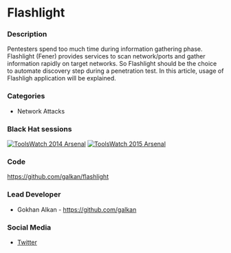 # Flashlight

### Description
Pentesters spend too much time during information gathering phase. Flashlight (Fener) provides services to scan network/ports and gather information rapidly on target networks. So Flashlight should be the choice to automate discovery step during a penetration test. In this article, usage of Flashligh application will be explained.


### Categories
* Network Attacks


### Black Hat sessions
[![ToolsWatch 2014 Arsenal](https://raw.githubusercontent.com/toolswatch/badges/master/arsenal/usa/2014.svg)](https://www.blackhat.com/us-14/arsenal.html#Alkan)
[![ToolsWatch 2015 Arsenal](https://raw.githubusercontent.com/toolswatch/badges/master/arsenal/usa/2015.svg)](http://www.blackhat.com/us-15/arsenal.html#heybe-pentest-automation-toolkit)


### Code
https://github.com/galkan/flashlight


### Lead Developer
* Gokhan Alkan - https://github.com/galkan


### Social Media
* [Twitter](https://twitter.com/gokhan_alkn)
